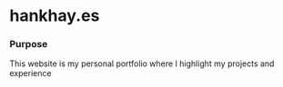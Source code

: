 # hankhay.es
### Purpose
This website is my personal portfolio where I highlight my projects and experience
